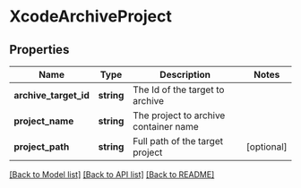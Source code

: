 # XcodeArchiveProject

## Properties
Name | Type | Description | Notes
------------ | ------------- | ------------- | -------------
**archive_target_id** | **string** | The Id of the target to archive | 
**project_name** | **string** | The project to archive container name | 
**project_path** | **string** | Full path of the target project | [optional] 

[[Back to Model list]](../README.md#documentation-for-models) [[Back to API list]](../README.md#documentation-for-api-endpoints) [[Back to README]](../README.md)


